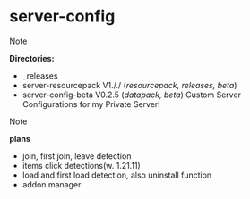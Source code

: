 # server-config
> [!NOTE]
> **Directories:**
> - _releases
> - server-resourcepack V1././ (*resourcepack, releases, beta*)
> - server-config-beta V0.2.5 (*datapack, beta*)
Custom Server Configurations for my Private Server!

> [!NOTE]
> **plans**
> - join, first join, leave detection
> - items click detections(w. 1.21.11)
> - load and first load detection, also uninstall function
> - addon manager